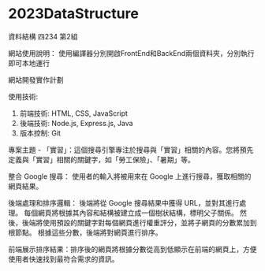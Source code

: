 # 2023DataStructure
資料結構 四234 第2組

網站使用說明：
使用編譯器分別開啟FrontEnd和BackEnd兩個資料夾，分別執行即可本地運行

網站開發實作計劃

使用技術:
1. 前端技術: HTML, CSS, JavaScript
2. 後端技術: Node.js, Express.js, Java
3. 版本控制: Git

專案主題 - 
「實習」：這個搜尋引擎專注於搜尋與「實習」相關的內容。您將預先定義與「實習」相關的關鍵字，如「勞工保險」、「暑期」等。

整合 Google 搜尋：
使用者的輸入將被用來在 Google 上進行搜尋，獲取相關的網頁結果。

後端處理和排序邏輯：
後端將從 Google 搜尋結果中獲得 URL，並對其進行處理。
每個網頁將根據其內容和結構被建立成一個樹狀結構，標明父子關係。
然後，後端將使用預設的關鍵字對每個網頁進行權重評分，並將子網頁的分數累加到根節點。
根據這些分數，後端將對網頁進行排序。

前端展示排序結果：排序後的網頁將根據分數從高到低顯示在前端的網頁上，方便使用者快速找到最符合需求的資訊。

